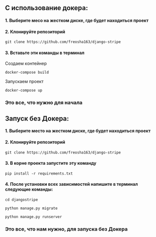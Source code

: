 ## С использование докера:
#### 1. Выберите месо на жестком диске, где будет находиться проект

#### 2. Клонируйте репозиторий

    git clone https://github.com/freosha163/django-stripe

#### 3. Вставьте эти команды в терминал
Создаем контейнер

    docker-compose build

Запускаем проект

    docker-compose up

### Это все, что нужно для начала


## Запуск без Докера:
#### 1. Выберите место на жестком диске, где будет находиться проект

#### 2. Клонируйте репозиторий

    git clone https://github.com/freosha163/django-stripe

#### 3. В корне проекта запустите эту команду

    pip install -r requirements.txt

#### 4. После установки всех зависимостей напишите в терминал следующие команды:
    
    cd djangostripe 

    python manage.py migrate

    python manage.py runserver

### Это все, что нам нужно, для запуска без Докера